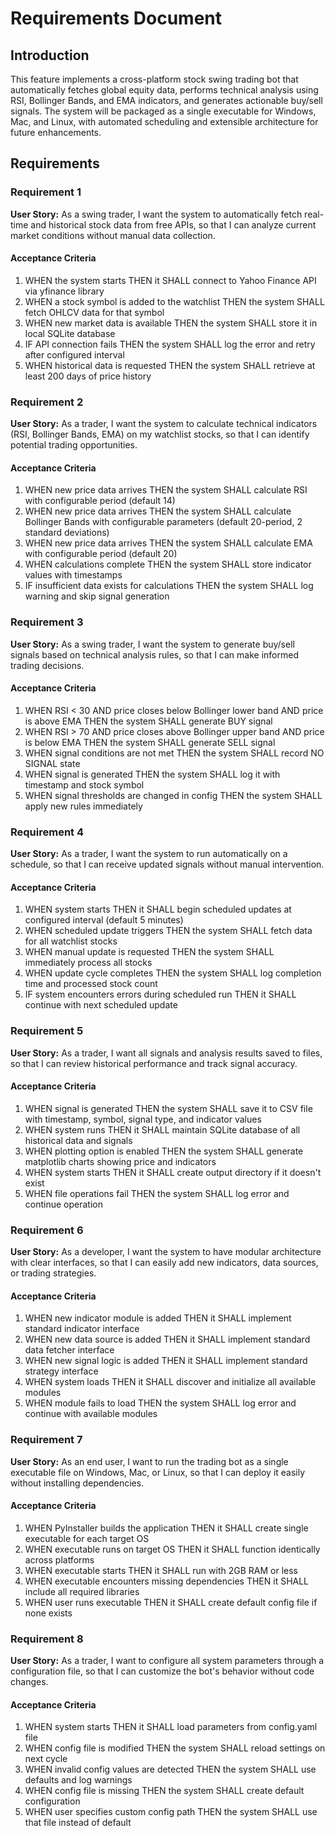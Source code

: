 # Requirements Document

## Introduction

This feature implements a cross-platform stock swing trading bot that automatically fetches global equity data, performs technical analysis using RSI, Bollinger Bands, and EMA indicators, and generates actionable buy/sell signals. The system will be packaged as a single executable for Windows, Mac, and Linux, with automated scheduling and extensible architecture for future enhancements.

## Requirements

### Requirement 1

**User Story:** As a swing trader, I want the system to automatically fetch real-time and historical stock data from free APIs, so that I can analyze current market conditions without manual data collection.

#### Acceptance Criteria

1. WHEN the system starts THEN it SHALL connect to Yahoo Finance API via yfinance library
2. WHEN a stock symbol is added to the watchlist THEN the system SHALL fetch OHLCV data for that symbol
3. WHEN new market data is available THEN the system SHALL store it in local SQLite database
4. IF API connection fails THEN the system SHALL log the error and retry after configured interval
5. WHEN historical data is requested THEN the system SHALL retrieve at least 200 days of price history

### Requirement 2

**User Story:** As a trader, I want the system to calculate technical indicators (RSI, Bollinger Bands, EMA) on my watchlist stocks, so that I can identify potential trading opportunities.

#### Acceptance Criteria

1. WHEN new price data arrives THEN the system SHALL calculate RSI with configurable period (default 14)
2. WHEN new price data arrives THEN the system SHALL calculate Bollinger Bands with configurable parameters (default 20-period, 2 standard deviations)
3. WHEN new price data arrives THEN the system SHALL calculate EMA with configurable period (default 20)
4. WHEN calculations complete THEN the system SHALL store indicator values with timestamps
5. IF insufficient data exists for calculations THEN the system SHALL log warning and skip signal generation

### Requirement 3

**User Story:** As a swing trader, I want the system to generate buy/sell signals based on technical analysis rules, so that I can make informed trading decisions.

#### Acceptance Criteria

1. WHEN RSI < 30 AND price closes below Bollinger lower band AND price is above EMA THEN the system SHALL generate BUY signal
2. WHEN RSI > 70 AND price closes above Bollinger upper band AND price is below EMA THEN the system SHALL generate SELL signal
3. WHEN signal conditions are not met THEN the system SHALL record NO SIGNAL state
4. WHEN signal is generated THEN the system SHALL log it with timestamp and stock symbol
5. WHEN signal thresholds are changed in config THEN the system SHALL apply new rules immediately

### Requirement 4

**User Story:** As a trader, I want the system to run automatically on a schedule, so that I can receive updated signals without manual intervention.

#### Acceptance Criteria

1. WHEN system starts THEN it SHALL begin scheduled updates at configured interval (default 5 minutes)
2. WHEN scheduled update triggers THEN the system SHALL fetch data for all watchlist stocks
3. WHEN manual update is requested THEN the system SHALL immediately process all stocks
4. WHEN update cycle completes THEN the system SHALL log completion time and processed stock count
5. IF system encounters errors during scheduled run THEN it SHALL continue with next scheduled update

### Requirement 5

**User Story:** As a trader, I want all signals and analysis results saved to files, so that I can review historical performance and track signal accuracy.

#### Acceptance Criteria

1. WHEN signal is generated THEN the system SHALL save it to CSV file with timestamp, symbol, signal type, and indicator values
2. WHEN system runs THEN it SHALL maintain SQLite database of all historical data and signals
3. WHEN plotting option is enabled THEN the system SHALL generate matplotlib charts showing price and indicators
4. WHEN system starts THEN it SHALL create output directory if it doesn't exist
5. WHEN file operations fail THEN the system SHALL log error and continue operation

### Requirement 6

**User Story:** As a developer, I want the system to have modular architecture with clear interfaces, so that I can easily add new indicators, data sources, or trading strategies.

#### Acceptance Criteria

1. WHEN new indicator module is added THEN it SHALL implement standard indicator interface
2. WHEN new data source is added THEN it SHALL implement standard data fetcher interface
3. WHEN new signal logic is added THEN it SHALL implement standard strategy interface
4. WHEN system loads THEN it SHALL discover and initialize all available modules
5. WHEN module fails to load THEN the system SHALL log error and continue with available modules

### Requirement 7

**User Story:** As an end user, I want to run the trading bot as a single executable file on Windows, Mac, or Linux, so that I can deploy it easily without installing dependencies.

#### Acceptance Criteria

1. WHEN PyInstaller builds the application THEN it SHALL create single executable for each target OS
2. WHEN executable runs on target OS THEN it SHALL function identically across platforms
3. WHEN executable starts THEN it SHALL run with 2GB RAM or less
4. WHEN executable encounters missing dependencies THEN it SHALL include all required libraries
5. WHEN user runs executable THEN it SHALL create default config file if none exists

### Requirement 8

**User Story:** As a trader, I want to configure all system parameters through a configuration file, so that I can customize the bot's behavior without code changes.

#### Acceptance Criteria

1. WHEN system starts THEN it SHALL load parameters from config.yaml file
2. WHEN config file is modified THEN the system SHALL reload settings on next cycle
3. WHEN invalid config values are detected THEN the system SHALL use defaults and log warnings
4. WHEN config file is missing THEN the system SHALL create default configuration
5. WHEN user specifies custom config path THEN the system SHALL use that file instead of default